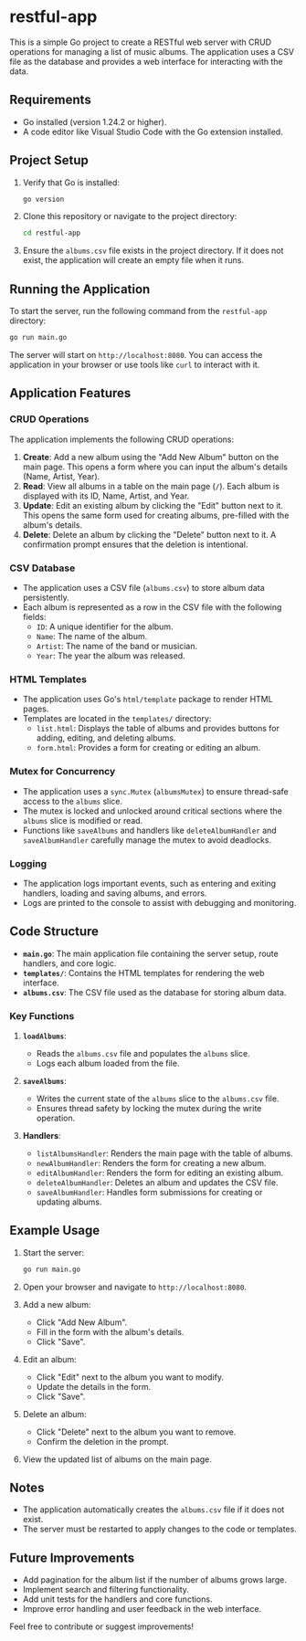 # restful-app

This is a simple Go project to create a RESTful web server with CRUD operations for managing a list of music albums. The application uses a CSV file as the database and provides a web interface for interacting with the data.

## Requirements

- Go installed (version 1.24.2 or higher).
- A code editor like Visual Studio Code with the Go extension installed.

## Project Setup

1. Verify that Go is installed:
   ```bash
   go version
   ```

2. Clone this repository or navigate to the project directory:
   ```bash
   cd restful-app
   ```

3. Ensure the `albums.csv` file exists in the project directory. If it does not exist, the application will create an empty file when it runs.

## Running the Application

To start the server, run the following command from the `restful-app` directory:

```bash
go run main.go
```

The server will start on `http://localhost:8080`. You can access the application in your browser or use tools like `curl` to interact with it.

## Application Features

### CRUD Operations

The application implements the following CRUD operations:

1. **Create**: Add a new album using the "Add New Album" button on the main page. This opens a form where you can input the album's details (Name, Artist, Year).
2. **Read**: View all albums in a table on the main page (`/`). Each album is displayed with its ID, Name, Artist, and Year.
3. **Update**: Edit an existing album by clicking the "Edit" button next to it. This opens the same form used for creating albums, pre-filled with the album's details.
4. **Delete**: Delete an album by clicking the "Delete" button next to it. A confirmation prompt ensures that the deletion is intentional.

### CSV Database

- The application uses a CSV file (`albums.csv`) to store album data persistently.
- Each album is represented as a row in the CSV file with the following fields:
  - `ID`: A unique identifier for the album.
  - `Name`: The name of the album.
  - `Artist`: The name of the band or musician.
  - `Year`: The year the album was released.

### HTML Templates

- The application uses Go's `html/template` package to render HTML pages.
- Templates are located in the `templates/` directory:
  - `list.html`: Displays the table of albums and provides buttons for adding, editing, and deleting albums.
  - `form.html`: Provides a form for creating or editing an album.

### Mutex for Concurrency

- The application uses a `sync.Mutex` (`albumsMutex`) to ensure thread-safe access to the `albums` slice.
- The mutex is locked and unlocked around critical sections where the `albums` slice is modified or read.
- Functions like `saveAlbums` and handlers like `deleteAlbumHandler` and `saveAlbumHandler` carefully manage the mutex to avoid deadlocks.

### Logging

- The application logs important events, such as entering and exiting handlers, loading and saving albums, and errors.
- Logs are printed to the console to assist with debugging and monitoring.

## Code Structure

- **`main.go`**: The main application file containing the server setup, route handlers, and core logic.
- **`templates/`**: Contains the HTML templates for rendering the web interface.
- **`albums.csv`**: The CSV file used as the database for storing album data.

### Key Functions

1. **`loadAlbums`**:
   - Reads the `albums.csv` file and populates the `albums` slice.
   - Logs each album loaded from the file.

2. **`saveAlbums`**:
   - Writes the current state of the `albums` slice to the `albums.csv` file.
   - Ensures thread safety by locking the mutex during the write operation.

3. **Handlers**:
   - `listAlbumsHandler`: Renders the main page with the table of albums.
   - `newAlbumHandler`: Renders the form for creating a new album.
   - `editAlbumHandler`: Renders the form for editing an existing album.
   - `deleteAlbumHandler`: Deletes an album and updates the CSV file.
   - `saveAlbumHandler`: Handles form submissions for creating or updating albums.

## Example Usage

1. Start the server:
   ```bash
   go run main.go
   ```

2. Open your browser and navigate to `http://localhost:8080`.

3. Add a new album:
   - Click "Add New Album".
   - Fill in the form with the album's details.
   - Click "Save".

4. Edit an album:
   - Click "Edit" next to the album you want to modify.
   - Update the details in the form.
   - Click "Save".

5. Delete an album:
   - Click "Delete" next to the album you want to remove.
   - Confirm the deletion in the prompt.

6. View the updated list of albums on the main page.

## Notes

- The application automatically creates the `albums.csv` file if it does not exist.
- The server must be restarted to apply changes to the code or templates.

## Future Improvements

- Add pagination for the album list if the number of albums grows large.
- Implement search and filtering functionality.
- Add unit tests for the handlers and core functions.
- Improve error handling and user feedback in the web interface.

Feel free to contribute or suggest improvements!
